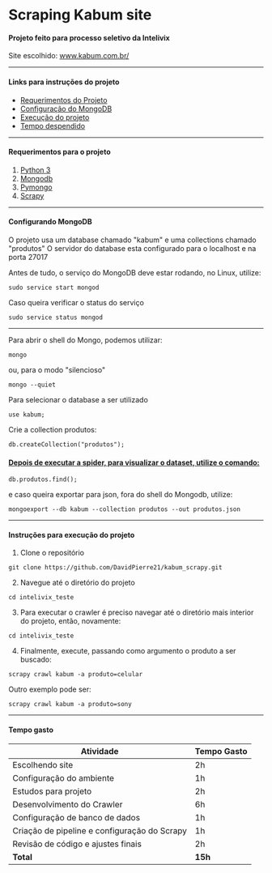 # Scraping Kabum site

#### Projeto feito para processo seletivo da Intelivix

Site escolhido: www.kabum.com.br/

------------------------------------------------------

#### Links para instruções do projeto
* [Requerimentos do Projeto](https://github.com/DavidPierre21/kabum_scrapy#requerimentos-para-o-projeto)
* [Configuração do MongoDB](https://github.com/DavidPierre21/kabum_scrapy#configurando-mongodb)
* [Execução do projeto](https://github.com/DavidPierre21/kabum_scrapy#instru%C3%A7%C3%B5es-para-execu%C3%A7%C3%A3o-do-projeto)
* [Tempo despendido](https://github.com/DavidPierre21/kabum_scrapy#tempo-gasto)

------------------------------------------------------

#### Requerimentos para o projeto
1. [Python 3](https://www.python.org/)
2. [Mongodb](https://www.mongodb.com/)
3. [Pymongo](https://api.mongodb.com/python/current/)
4. [Scrapy](https://scrapy.org/)

------------------------------------------------------

#### Configurando MongoDB
O projeto usa um database chamado "kabum" e uma collections chamado "produtos"
O servidor do database esta configurado para o localhost e na porta 27017

Antes de tudo, o serviço do MongoDB deve estar rodando, no Linux, utilize:
```
sudo service start mongod
```

Caso queira verificar o status do serviço
```
sudo service status mongod
```

--------------------------------------------------------
Para abrir o shell do Mongo, podemos utilizar:

```
mongo
```

ou, para o modo "silencioso"
```
mongo --quiet
```

Para selecionar o database a ser utilizado
```
use kabum;
```

Crie a collection produtos:
```
db.createCollection("produtos");
```

#### [Depois de executar a spider, para visualizar o dataset, utilize o comando:](https://github.com/DavidPierre21/kabum_scrapy#instru%C3%A7%C3%B5es-para-execu%C3%A7%C3%A3o-do-projeto)
```
db.produtos.find();
```

e caso queira exportar para json, fora do shell do Mongodb, utilize:
```
mongoexport --db kabum --collection produtos --out produtos.json 
```

--------------------------------------------------------

#### Instruções para execução do projeto

1. Clone o repositório
```
git clone https://github.com/DavidPierre21/kabum_scrapy.git
```

2. Navegue até o diretório do projeto
```
cd intelivix_teste
```

3. Para executar o crawler é preciso navegar até o diretório mais interior do projeto, então, novamente:
```
cd intelivix_teste
```
4. Finalmente, execute, passando como argumento o produto a ser buscado:
```
scrapy crawl kabum -a produto=celular
```

Outro exemplo pode ser:
```
scrapy crawl kabum -a produto=sony
```

--------------------------------------------------------

#### Tempo gasto
| Atividade | Tempo Gasto |
| --------- | ----------- |
| Escolhendo site | 2h |
| Configuração do ambiente | 1h |
| Estudos para projeto | 2h |
| Desenvolvimento do Crawler | 6h |
| Configuração de banco de dados | 1h |
| Criação de pipeline e configuração do Scrapy | 1h |
| Revisão de código e ajustes finais | 2h |
| **Total** | **15h** |
